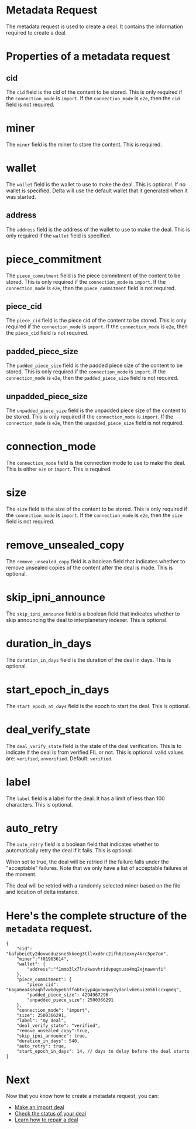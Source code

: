# Metadata Request

The metadata request is used to create a deal. It contains the information required to create a deal.

# Properties of a metadata request
## cid
The `cid` field is the cid of the content to be stored. This is only required if the `connection_mode` is `import`. If the `connection_mode` is `e2e`, then the `cid` field is not required.
# miner
The `miner` field is the miner to store the content. This is required.
# wallet
The `wallet` field is the wallet to use to make the deal. This is optional. If no wallet is specified, Delta will use the default wallet that it generated when it was started.
## address
The `address` field is the address of the wallet to use to make the deal. This is only required if the `wallet` field is specified.
# piece_commitment
The `piece_commitment` field is the piece commitment of the content to be stored. This is only required if the `connection_mode` is `import`. If the `connection_mode` is `e2e`, then the `piece_commitment` field is not required.
## piece_cid 
The `piece_cid` field is the piece cid of the content to be stored. This is only required if the `connection_mode` is `import`. If the `connection_mode` is `e2e`, then the `piece_cid` field is not required.
## padded_piece_size
The `padded_piece_size` field is the padded piece size of the content to be stored. This is only required if the `connection_mode` is `import`. If the `connection_mode` is `e2e`, then the `padded_piece_size` field is not required.
## unpadded_piece_size 
The `unpadded_piece_size` field is the unpadded piece size of the content to be stored. This is only required if the `connection_mode` is `import`. If the `connection_mode` is `e2e`, then the `unpadded_piece_size` field is not required.
# connection_mode
The `connection_mode` field is the connection mode to use to make the deal. This is either `e2e` or `import`. This is required.
# size
The `size` field is the size of the content to be stored. This is only required if the `connection_mode` is `import`. If the `connection_mode` is `e2e`, then the `size` field is not required.
# remove_unsealed_copy
The `remove_unsealed_copy` field is a boolean field that indicates whether to remove unsealed copies of the content after the deal is made. This is optional. 
# skip_ipni_announce
The `skip_ipni_announce` field is a boolean field that indicates whether to skip announcing the deal to interplanetary indexer. This is optional. 
# duration_in_days
The `duration_in_days` field is the duration of the deal in days. This is optional.
# start_epoch_in_days
The `start_epoch_at_days` field is the epoch to start the deal. This is optional.
# deal_verify_state
The `deal_verify_state` field is the state of the deal verification. This is to indicate if the deal is from verified FIL or not. This is optional.
valid values are: `verified`, `unverified`. Default: `verified`.
# label
The `label` field is a label for the deal. It has a limit of less than 100 characters. This is optional.
# auto_retry
The `auto_retry` field is a boolean field that indicates whether to automatically retry the deal if it fails. This is optional.

When set to true, the deal will be retried if the failure falls under the "acceptable" failures. Note that we only have a list of acceptable failures at the moment.

The deal will be retried with a randomly selected miner based on the file and location of delta instance.

# Here's the complete structure of the `metadata` request.
```
{
    "cid": "bafybeidty2dovweduzsne3kkeeg3tllvxd6nc2ifh6ztexvy4krc5pe7om",
    "miner":"f01963614",
    "wallet": {
        "address":"f1mmb3lx7lnzkwsvhridvpugnuzo4mq2xjmawvnfi"
    },
    "piece_commitment": {
        "piece_cid": "baga6ea4seaqhfvwbdypebhffobtxjyp4gunwgwy2ydanlvbe6uizm5hlccxqmeq",
        "padded_piece_size": 4294967296
        "unpadded_piece_size": 2500366291
    },
    "connection_mode": "import",
    "size": 2500366291,
    "label": "my deal",
    "deal_verify_state": "verified",
    "remove_unsealed_copy":true, 
    "skip_ipni_announce": true,
    "duration_in_days": 540, 
    "auto_retry": true,
    "start_epoch_in_days": 14, // days to delay before the deal starts
}
```

# Next
Now that you know how to create a metadata request, you can:
- [Make an import deal](./make-import-deal.md)
- [Check the status of your deal](content-deal-status.md)
- [Learn how to repair a deal](repair.md)
